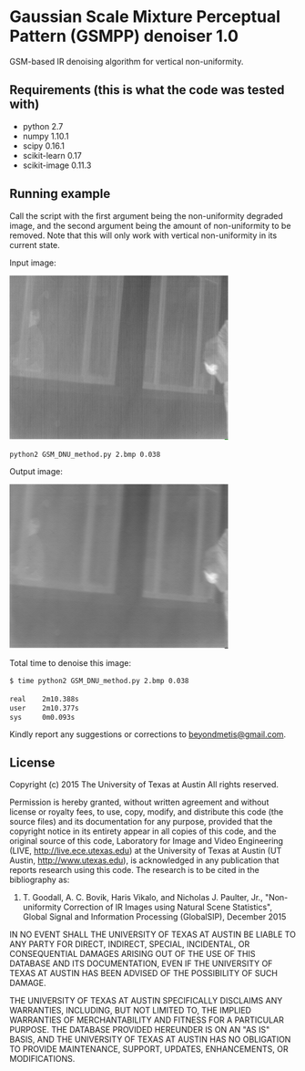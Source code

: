 # Gaussian Scale Mixture Perceptual Pattern (GSMPP) denoiser 1.0
GSM-based IR denoising algorithm for vertical non-uniformity.

## Requirements (this is what the code was tested with)
- python 2.7
- numpy 1.10.1
- scipy 0.16.1
- scikit-learn 0.17
- scikit-image 0.11.3

## Running example

Call the script with the first argument being the non-uniformity degraded image, and
the second argument being the amount of non-uniformity to be removed. 
Note that this will only work with vertical non-uniformity in its current state.

Input image:

![Input Image](2.bmp)

```
python2 GSM_DNU_method.py 2.bmp 0.038
```

Output image:

![Output Image](corrected_2.bmp)


Total time to denoise this image:

```
$ time python2 GSM_DNU_method.py 2.bmp 0.038

real    2m10.388s
user    2m10.377s
sys     0m0.093s
```

Kindly report any suggestions or corrections to beyondmetis@gmail.com.

## License

Copyright (c) 2015 The University of Texas at Austin
All rights reserved.

Permission is hereby granted, without written agreement and without license or royalty fees, to use, copy, 
modify, and distribute this code (the source files) and its documentation for any purpose, provided that the 
copyright notice in its entirety appear in all copies of this code, and the original source of this code, 
Laboratory for Image and Video Engineering (LIVE, http://live.ece.utexas.edu) at the 
University of Texas at Austin (UT Austin, http://www.utexas.edu), is acknowledged in any publication 
that reports research using this code. The research is to be cited in the bibliography as:

1) T. Goodall, A. C. Bovik, Haris Vikalo, and Nicholas J. Paulter, Jr., "Non-uniformity Correction of IR Images using Natural Scene Statistics", Global Signal and Information Processing (GlobalSIP), December 2015 

IN NO EVENT SHALL THE UNIVERSITY OF TEXAS AT AUSTIN BE LIABLE TO ANY PARTY FOR DIRECT, INDIRECT, SPECIAL, INCIDENTAL, 
OR CONSEQUENTIAL DAMAGES ARISING OUT OF THE USE OF THIS DATABASE AND ITS DOCUMENTATION, EVEN IF THE UNIVERSITY OF TEXAS
AT AUSTIN HAS BEEN ADVISED OF THE POSSIBILITY OF SUCH DAMAGE.

THE UNIVERSITY OF TEXAS AT AUSTIN SPECIFICALLY DISCLAIMS ANY WARRANTIES, INCLUDING, BUT NOT LIMITED TO, THE IMPLIED 
WARRANTIES OF MERCHANTABILITY AND FITNESS FOR A PARTICULAR PURPOSE. THE DATABASE PROVIDED HEREUNDER IS ON AN "AS IS" BASIS,
AND THE UNIVERSITY OF TEXAS AT AUSTIN HAS NO OBLIGATION TO PROVIDE MAINTENANCE, SUPPORT, UPDATES, ENHANCEMENTS, OR MODIFICATIONS.
